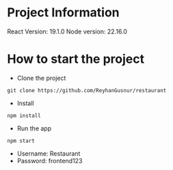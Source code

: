 # Project Information
React Version: 19.1.0
Node version: 22.16.0

# How to start the project
- Clone the project
```
git clone https://github.com/ReyhanGusnur/restaurant
```
- Install 
```
npm install
```
- Run the app
```
npm start
```

- Username: Restaurant
- Password: frontend123
